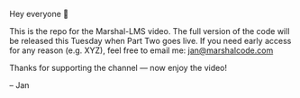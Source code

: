 Hey everyone 👋

This is the repo for the Marshal-LMS video.
The full version of the code will be released this Tuesday when Part Two goes live.
If you need early access for any reason (e.g. XYZ), feel free to email me: jan@marshalcode.com

Thanks for supporting the channel —
now enjoy the video!

– Jan
